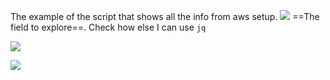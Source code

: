
The example of the script that shows all the info from aws setup.
![](../Images/Pasted%20image%2020240620174121.png)
==The field to explore==. Check how else I can use `jq` 

![](../Images/Pasted%20image%2020240620174154.png)

![](../Images/Pasted%20image%2020240620174456.png)
